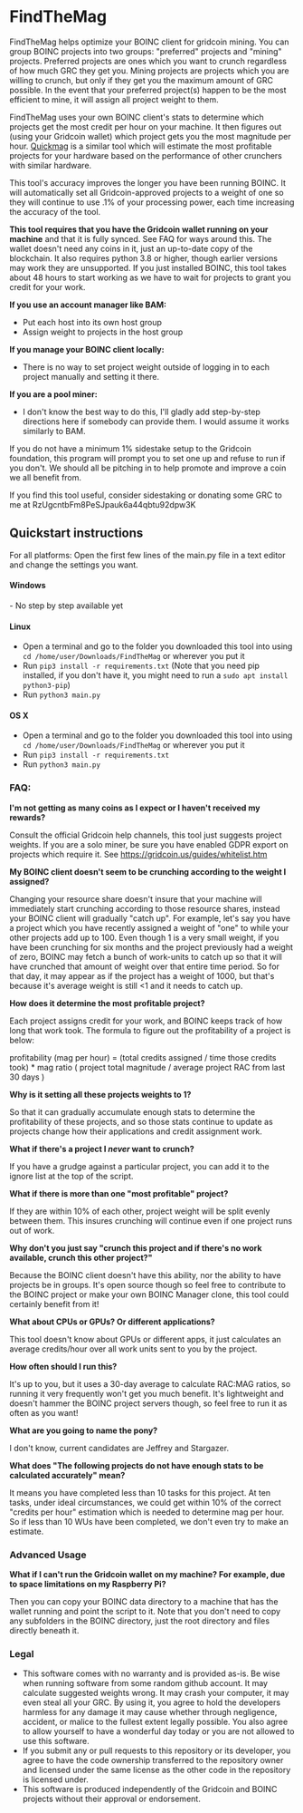 # FindTheMag
FindTheMag helps optimize your BOINC client for gridcoin mining. You can group BOINC projects into two groups: 
"preferred" projects and "mining" projects. Preferred projects are ones which you want to crunch regardless of how much 
GRC they get you. Mining projects are projects which you are willing to crunch, but only if they get you the maximum 
amount of GRC possible. In the event that your preferred project(s) happen to be the most efficient to mine, it will 
assign all project weight to them.

FindTheMag uses your own BOINC client's stats to determine which projects get the most credit per hour on your machine. It then figures out (using your Gridcoin wallet) which project gets you the most magnitude per hour. [Quickmag](http://quickmag.ml/cgi-bin/script.cgi) is a similar tool which will estimate the most profitable projects for your hardware based on the performance of other crunchers with similar hardware.

This tool's accuracy improves the longer you have been running BOINC. It will automatically set all Gridcoin-approved 
projects to a weight of one so they will continue to use .1% of your processing power, each time increasing the accuracy of the tool.

<b>This tool requires that you have the Gridcoin wallet running on your machine</b> and that it is fully synced. See FAQ for ways around this. The
wallet doesn't need any coins in it, just an up-to-date copy of the blockchain. It also requires python 3.8 or higher,
though earlier versions may work they are unsupported. If you just installed BOINC, this tool takes about 48 hours to start working as we have to wait for projects to grant you credit for your work.

<b>If you use an account manager like BAM:</b>

- Put each host into its own host group
- Assign weight to projects in the host group

<b>If you manage your BOINC client locally:</b>

- There is no way to set project weight outside of logging in to each project manually and setting it there.

<b>If you are a pool miner:</b>

- I don't know the best way to do this, I'll gladly add step-by-step directions here if somebody can provide them. I would assume it works similarly to BAM.

If you do not have a minimum 1% sidestake setup to the Gridcoin foundation, this program will prompt you to set one up
and refuse to run if you don't. We should all be pitching in to help promote and improve a coin we all benefit from.

If you find this tool useful, consider sidestaking or donating
some GRC to me at RzUgcntbFm8PeSJpauk6a44qbtu92dpw3K

## Quickstart instructions
For all platforms: Open the first few lines of the main.py file in a text editor and change the settings you want.
<h4>Windows</h4>
 - No step by step available yet

<h4>Linux</h4>

 - Open a terminal and go to the folder you downloaded this tool into using `cd /home/user/Downloads/FindTheMag` or wherever you put it
 - Run `pip3 install -r requirements.txt` (Note that you need pip installed, if you don't have it, you might need to run a `sudo apt install python3-pip`)
 - Run `python3 main.py`

<h4>OS X</h4>

 - Open a terminal and go to the folder you downloaded this tool into using `cd /home/user/Downloads/FindTheMag` or wherever you put it
 - Run `pip3 install -r requirements.txt`
 - Run `python3 main.py`

### FAQ:
<b>I'm not getting as many coins as I expect or I haven't received my rewards?</b>

Consult the official Gridcoin help channels, this tool just suggests project weights. If you are a solo miner, be sure you
have enabled GDPR export on projects which require it. See https://gridcoin.us/guides/whitelist.htm

<b>My BOINC client doesn't seem to be crunching according to the weight I assigned?</b>

Changing your resource share doesn't insure that your machine will immediately start crunching according to those
resource shares, instead your BOINC client will gradually "catch up". For example, let's say you have a project which
you have recently assigned a weight of "one" to while your other projects add up to 100. Even though 1 is a very small
weight, if you have been crunching for six months and the project previously had a weight of zero, BOINC may fetch a
bunch of work-units to catch up so that it will have crunched that amount of weight over that entire time period. So for
that day, it may appear as if the project has a weight of 1000, but that's because it's average weight is still <1 and
it needs to catch up.

<b>How does it determine the most profitable project?</b>

Each project assigns credit for your work, and BOINC keeps track of how long that work took. The formula to figure out
the profitability of a project is below:

profitability (mag per hour) = (total credits assigned / time those credits took) * mag ratio ( project total magnitude / average project RAC from
last 30 days )

<b>Why is it setting all these projects weights to 1?</b>

So that it can gradually accumulate enough stats to determine the profitability of these projects, and so those stats
continue to update as projects change how their applications and credit assignment work.

<b>What if there's a project I <i>never</i> want to crunch?</b>

If you have a grudge against a particular project, you can add it to the ignore list at the top of the script.

<b>What if there is more than one "most profitable" project?</b>

If they are within 10% of each other, project weight will be split evenly between them. This insures crunching will
continue even if one project runs out of work.

<b>Why don't you just say "crunch this project and if there's no work available, crunch this other project?"</b>

Because the BOINC client doesn't have this ability, nor the ability to have projects be in groups. It's open source
though so feel free to contribute to the BOINC project or make your own BOINC Manager clone, this tool could certainly
benefit from it!

<b>What about CPUs or GPUs? Or different applications?</b>

This tool doesn't know about GPUs or different apps, it just calculates an average credits/hour over all work units sent
to you by the project.

<b>How often should I run this?</b>

It's up to you, but it uses a 30-day average to calculate RAC:MAG ratios, so running it very frequently won't get you
much benefit. It's lightweight and doesn't hammer the BOINC project servers though, so feel free to run it as often as
you want!

<b>What are you going to name the pony?</b>

I don't know, current candidates are Jeffrey and Stargazer.

<b>What does "The following projects do not have enough stats to be calculated accurately" mean?</b>

It means you have completed less than 10 tasks for this project. At ten tasks, under ideal circumstances, we could get within 10% of the correct "credits per hour" estimation which is needed to determine mag per hour. So if less than 10 WUs have been completed, we don't even try to make an estimate.

<h3>Advanced Usage</h3>

<b>What if I can't run the Gridcoin wallet on my machine? For example, due to space limitations on my Raspberry Pi?</b>

Then you can copy your BOINC data directory to a machine that has the wallet running and point the script to it. Note that you don't need to copy any subfolders in the BOINC directory, just the root directory and files directly beneath it.

<h3>Legal</h3>

- This software comes with no warranty and is provided as-is. Be wise when running software from some random github account. It may calculate suggested weights wrong. It may crash your computer, it may even steal all your GRC. By using it, you agree to hold the developers harmless for any damage it may cause whether through negligence, accident, or malice to the fullest extent legally possible. You also agree to allow yourself to have a wonderful day today or you are not allowed to use this software.
- If you submit any or pull requests to this repository or its developer, you agree to have the code ownership transferred to the repository owner and licensed under the same license as the other code in the repository is licensed under.
- This software is produced independently of the Gridcoin and BOINC projects without their approval or endorsement.

